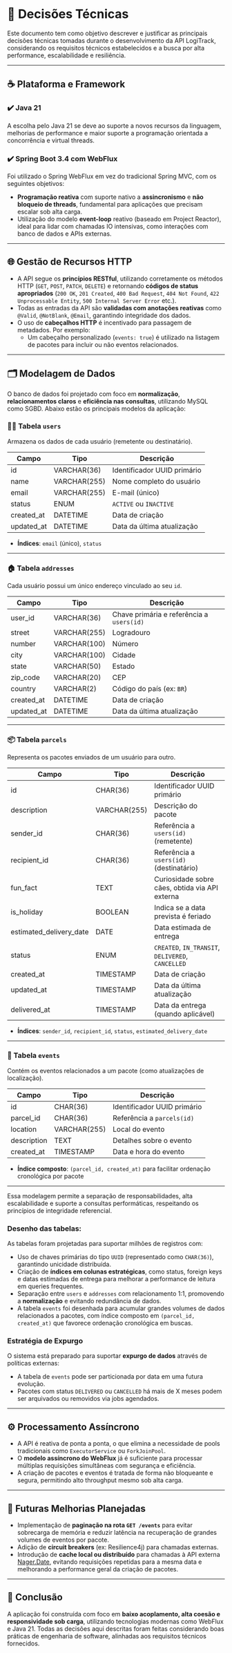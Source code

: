 # 📘 Decisões Técnicas

Este documento tem como objetivo descrever e justificar as principais decisões técnicas tomadas durante o desenvolvimento da API LogiTrack, considerando os requisitos técnicos estabelecidos e a busca por alta performance, escalabilidade e resiliência.

---

## ☕ Plataforma e Framework

### ✔️ Java 21
A escolha pelo Java 21 se deve ao suporte a novos recursos da linguagem, melhorias de performance e maior suporte a programação orientada a concorrência e virtual threads.

### ✔️ Spring Boot 3.4 com WebFlux
Foi utilizado o Spring WebFlux em vez do tradicional Spring MVC, com os seguintes objetivos:
- **Programação reativa** com suporte nativo a **assincronismo** e **não bloqueio de threads**, fundamental para aplicações que precisam escalar sob alta carga.
- Utilização do modelo **event-loop** reativo (baseado em Project Reactor), ideal para lidar com chamadas IO intensivas, como interações com banco de dados e APIs externas.

---

## 🌐 Gestão de Recursos HTTP

- A API segue os **princípios RESTful**, utilizando corretamente os métodos HTTP (`GET`, `POST`, `PATCH`, `DELETE`) e retornando **códigos de status apropriados** (`200 OK`, `201 Created`, `400 Bad Request`, `404 Not Found`, `422 Unprocessable Entity`, `500 Internal Server Error` etc.).
- Todas as entradas da API são **validadas com anotações reativas** como `@Valid`, `@NotBlank`, `@Email`, garantindo integridade dos dados.
- O uso de **cabeçalhos HTTP** é incentivado para passagem de metadados. Por exemplo:
  - Um cabeçalho personalizado (`events: true`) é utilizado na listagem de pacotes para incluir ou não eventos relacionados.

---

## 🗂️ Modelagem de Dados

O banco de dados foi projetado com foco em **normalização**, **relacionamentos claros** e **eficiência nas consultas**, utilizando MySQL como SGBD. Abaixo estão os principais modelos da aplicação:

### 🧑‍💼 Tabela `users`

Armazena os dados de cada usuário (remetente ou destinatário).

| Campo       | Tipo         | Descrição                              |
|-------------|--------------|----------------------------------------|
| id          | VARCHAR(36)  | Identificador UUID primário            |
| name        | VARCHAR(255) | Nome completo do usuário               |
| email       | VARCHAR(255) | E-mail (único)                         |
| status      | ENUM         | `ACTIVE` ou `INACTIVE`                 |
| created_at  | DATETIME     | Data de criação                        |
| updated_at  | DATETIME     | Data da última atualização             |

- **Índices**: `email` (único), `status`

---

### 🏠 Tabela `addresses`

Cada usuário possui um único endereço vinculado ao seu `id`.

| Campo      | Tipo         | Descrição                                  |
|------------|--------------|--------------------------------------------|
| user_id    | VARCHAR(36)  | Chave primária e referência a `users(id)`  |
| street     | VARCHAR(255) | Logradouro                                 |
| number     | VARCHAR(100) | Número                                     |
| city       | VARCHAR(100) | Cidade                                     |
| state      | VARCHAR(50)  | Estado                                     |
| zip_code   | VARCHAR(20)  | CEP                                        |
| country    | VARCHAR(2)   | Código do país (ex: `BR`)                  |
| created_at | DATETIME     | Data de criação                            |
| updated_at | DATETIME     | Data da última atualização                 |

---

### 📦 Tabela `parcels`

Representa os pacotes enviados de um usuário para outro.

| Campo                    | Tipo         | Descrição                                        |
|--------------------------|--------------|--------------------------------------------------|
| id                       | CHAR(36)     | Identificador UUID primário                      |
| description              | VARCHAR(255) | Descrição do pacote                              |
| sender_id                | CHAR(36)     | Referência a `users(id)` (remetente)            |
| recipient_id             | CHAR(36)     | Referência a `users(id)` (destinatário)         |
| fun_fact                 | TEXT         | Curiosidade sobre cães, obtida via API externa   |
| is_holiday               | BOOLEAN      | Indica se a data prevista é feriado              |
| estimated_delivery_date  | DATE         | Data estimada de entrega                         |
| status                   | ENUM         | `CREATED`, `IN_TRANSIT`, `DELIVERED`, `CANCELLED` |
| created_at               | TIMESTAMP    | Data de criação                                  |
| updated_at               | TIMESTAMP    | Data da última atualização                       |
| delivered_at             | TIMESTAMP    | Data da entrega (quando aplicável)              |

- **Índices**: `sender_id`, `recipient_id`, `status`, `estimated_delivery_date`

---

### 📍 Tabela `events`

Contém os eventos relacionados a um pacote (como atualizações de localização).

| Campo       | Tipo         | Descrição                                      |
|-------------|--------------|------------------------------------------------|
| id          | CHAR(36)     | Identificador UUID primário                    |
| parcel_id   | CHAR(36)     | Referência a `parcels(id)`                     |
| location    | VARCHAR(255) | Local do evento                                |
| description | TEXT         | Detalhes sobre o evento                        |
| created_at  | TIMESTAMP    | Data e hora do evento                          |

- **Índice composto**: `(parcel_id, created_at)` para facilitar ordenação cronológica por pacote

---

Essa modelagem permite a separação de responsabilidades, alta escalabilidade e suporte a consultas performáticas, respeitando os princípios de integridade referencial.


### Desenho das tabelas:
As tabelas foram projetadas para suportar milhões de registros com:
- Uso de chaves primárias do tipo `UUID` (representado como `CHAR(36)`), garantindo unicidade distribuída.
- Criação de **índices em colunas estratégicas**, como status, foreign keys e datas estimadas de entrega para melhorar a performance de leitura em queries frequentes.
- Separação entre `users` e `addresses` com relacionamento 1:1, promovendo a **normalização** e evitando redundância de dados.
- A tabela `events` foi desenhada para acumular grandes volumes de dados relacionados a pacotes, com índice composto em `(parcel_id, created_at)` que favorece ordenação cronológica em buscas.


### Estratégia de Expurgo
O sistema está preparado para suportar **expurgo de dados** através de políticas externas:
- A tabela de `events` pode ser particionada por data em uma futura evolução.
- Pacotes com status `DELIVERED` ou `CANCELLED` há mais de X meses podem ser arquivados ou removidos via jobs agendados.

---

## ⚙️ Processamento Assíncrono

- A API é reativa de ponta a ponta, o que elimina a necessidade de pools tradicionais como `ExecutorService` ou `ForkJoinPool`.
- O **modelo assíncrono do WebFlux** já é suficiente para processar múltiplas requisições simultâneas com segurança e eficiência.
- A criação de pacotes e eventos é tratada de forma não bloqueante e segura, permitindo alto throughput mesmo sob alta carga.

---

## 🔮 Futuras Melhorias Planejadas
- Implementação de **paginação na rota `GET /events`** para evitar sobrecarga de memória e reduzir latência na recuperação de grandes volumes de eventos por pacote.
- Adição de **circuit breakers** (ex: Resilience4j) para chamadas externas.
- Introdução de **cache local ou distribuído** para chamadas à API externa [Nager.Date](https://date.nager.at), evitando requisições repetidas para a mesma data e melhorando a performance geral da criação de pacotes.
---

## 📌 Conclusão

A aplicação foi construída com foco em **baixo acoplamento, alta coesão e responsividade sob carga**, utilizando tecnologias modernas como WebFlux e Java 21. Todas as decisões aqui descritas foram feitas considerando boas práticas de engenharia de software, alinhadas aos requisitos técnicos fornecidos.

